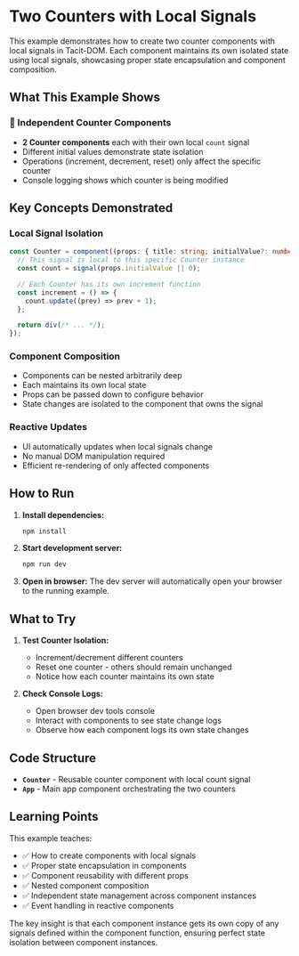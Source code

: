 # Two Counters with Local Signals

This example demonstrates how to create two counter components with local signals in Tacit-DOM. Each component maintains its own isolated state using local signals, showcasing proper state encapsulation and component composition.

## What This Example Shows

### 🔢 Independent Counter Components

- **2 Counter components** each with their own local `count` signal
- Different initial values demonstrate state isolation
- Operations (increment, decrement, reset) only affect the specific counter
- Console logging shows which counter is being modified

## Key Concepts Demonstrated

### Local Signal Isolation

```typescript
const Counter = component((props: { title: string; initialValue?: number }) => {
  // This signal is local to this specific Counter instance
  const count = signal(props.initialValue || 0);

  // Each Counter has its own increment function
  const increment = () => {
    count.update((prev) => prev + 1);
  };

  return div(/* ... */);
});
```

### Component Composition

- Components can be nested arbitrarily deep
- Each maintains its own local state
- Props can be passed down to configure behavior
- State changes are isolated to the component that owns the signal

### Reactive Updates

- UI automatically updates when local signals change
- No manual DOM manipulation required
- Efficient re-rendering of only affected components

## How to Run

1. **Install dependencies:**

   ```bash
   npm install
   ```

2. **Start development server:**

   ```bash
   npm run dev
   ```

3. **Open in browser:**
   The dev server will automatically open your browser to the running example.

## What to Try

1. **Test Counter Isolation:**
   - Increment/decrement different counters
   - Reset one counter - others should remain unchanged
   - Notice how each counter maintains its own state

2. **Check Console Logs:**
   - Open browser dev tools console
   - Interact with components to see state change logs
   - Observe how each component logs its own state changes

## Code Structure

- **`Counter`** - Reusable counter component with local count signal
- **`App`** - Main app component orchestrating the two counters

## Learning Points

This example teaches:

- ✅ How to create components with local signals
- ✅ Proper state encapsulation in components
- ✅ Component reusability with different props
- ✅ Nested component composition
- ✅ Independent state management across component instances
- ✅ Event handling in reactive components

The key insight is that each component instance gets its own copy of any signals defined within the component function, ensuring perfect state isolation between component instances.

